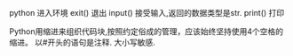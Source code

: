 python 进入环境
exit() 退出
input() 接受输入,返回的数据类型是str.
print() 打印

Python用缩进来组织代码块,按照约定俗成的管理，应该始终坚持使用4个空格的缩进。
以#开头的语句是注释.
大小写敏感.

